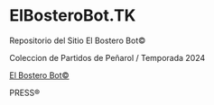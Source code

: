# ElBosteroBot.TK
Repositorio del Sitio El Bostero Bot©

Coleccion de Partidos de Peñarol / Temporada 2024

[El Bostero Bot©](https://elbosterobot.tk)

PRESS®
